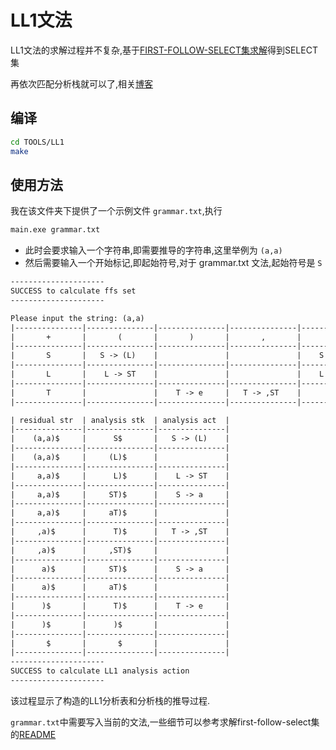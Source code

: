 # LL1文法

LL1文法的求解过程并不复杂,基于[FIRST-FOLLOW-SELECT集求解](../FIRST-FOLLOW-SELECT/README.md)得到SELECT集

再依次匹配分析栈就可以了,相关[博客](https://luzhixing12345.github.io/2022/04/28/%E7%BC%96%E8%AF%91%E5%8E%9F%E7%90%86/%E8%AF%AD%E6%B3%95%E5%88%86%E6%9E%90-%E4%B8%8B/)

## 编译

```bash
cd TOOLS/LL1
make
```

## 使用方法

我在该文件夹下提供了一个示例文件 `grammar.txt`,执行

```bash
main.exe grammar.txt
```

- 此时会要求输入一个字符串,即需要推导的字符串,这里举例为 `(a,a)`
- 然后需要输入一个开始标记,即起始符号,对于 grammar.txt 文法,起始符号是 `S`

```txt
---------------------
SUCCESS to calculate ffs set
---------------------

Please input the string: (a,a)
|---------------|---------------|---------------|---------------|---------------|
|       +       |       (       |       )       |       ,       |       a       |
|---------------|---------------|---------------|---------------|---------------|
|       S       |   S -> (L)    |               |               |    S -> a     |
|---------------|---------------|---------------|---------------|---------------|
|       L       |    L -> ST    |               |               |    L -> ST    |
|---------------|---------------|---------------|---------------|---------------|
|       T       |               |    T -> e     |   T -> ,ST    |               |
|---------------|---------------|---------------|---------------|---------------|

| residual str  | analysis stk  | analysis act  |
|---------------|---------------|---------------|
|    (a,a)$     |      S$       |   S -> (L)    |
|---------------|---------------|---------------|
|    (a,a)$     |     (L)$      |               |
|---------------|---------------|---------------|
|     a,a)$     |      L)$      |    L -> ST    |
|---------------|---------------|---------------|
|     a,a)$     |     ST)$      |    S -> a     |
|---------------|---------------|---------------|
|     a,a)$     |     aT)$      |               |
|---------------|---------------|---------------|
|     ,a)$      |      T)$      |   T -> ,ST    |
|---------------|---------------|---------------|
|     ,a)$      |     ,ST)$     |               |
|---------------|---------------|---------------|
|      a)$      |     ST)$      |    S -> a     |
|---------------|---------------|---------------|
|      a)$      |     aT)$      |               |
|---------------|---------------|---------------|
|      )$       |      T)$      |    T -> e     |
|---------------|---------------|---------------|
|      )$       |      )$       |               |
|---------------|---------------|---------------|
|       $       |       $       |               |
|---------------|---------------|---------------|
---------------------
SUCCESS to calculate LL1 analysis action
---------------------
```

该过程显示了构造的LL1分析表和分析栈的推导过程.

`grammar.txt`中需要写入当前的文法,一些细节可以参考求解first-follow-select集的[README](../FIRST-FOLLOW-SELECT/README.md)
